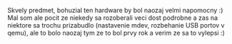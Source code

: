 Skvely predmet, bohuzial ten hardware by bol naozaj velmi napomocny :)
Mal som ale pocit ze niekedy sa rozoberali veci dost podrobne a zas na niektore sa trochu prizabudlo (nastavenie mdev, rozbehanie USB portov v qemu), ale to bolo naozaj tym ze to bol prvy rok a verim ze sa to vylepsi :)